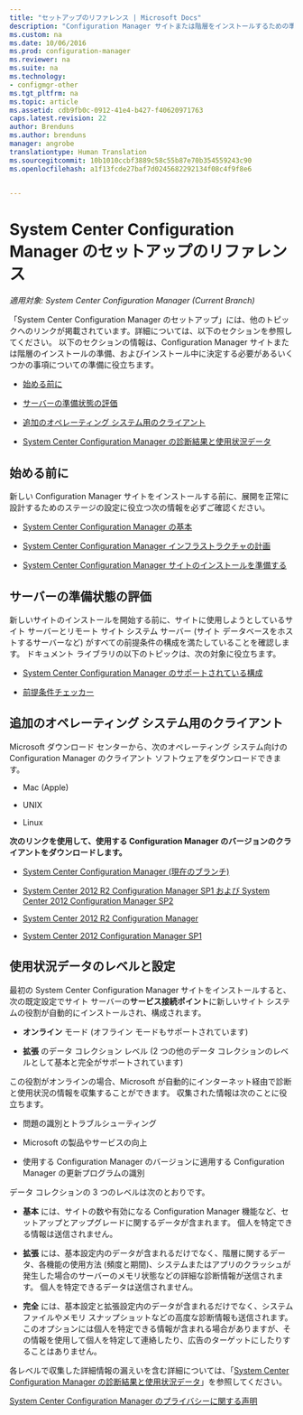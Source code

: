 ```yaml
---
title: "セットアップのリファレンス | Microsoft Docs"
description: "Configuration Manager サイトまたは階層をインストールするための準備をするには、このリファレンスを参照してください。"
ms.custom: na
ms.date: 10/06/2016
ms.prod: configuration-manager
ms.reviewer: na
ms.suite: na
ms.technology:
- configmgr-other
ms.tgt_pltfrm: na
ms.topic: article
ms.assetid: cdb9fb0c-0912-41e4-b427-f40620971763
caps.latest.revision: 22
author: Brenduns
ms.author: brenduns
manager: angrobe
translationtype: Human Translation
ms.sourcegitcommit: 10b1010ccbf3889c58c55b87e70b354559243c90
ms.openlocfilehash: a1f13fcde27baf7d0245682292134f08c4f9f8e6


---
```

# <a name="reference-for-system-center-configuration-manager-setup"></a>System Center Configuration Manager のセットアップのリファレンス

*適用対象: System Center Configuration Manager (Current Branch)*

「System Center Configuration Manager のセットアップ」には、他のトピックへのリンクが掲載されています。詳細については、以下のセクションを参照してください。 以下のセクションの情報は、Configuration Manager サイトまたは階層のインストールの準備、およびインストール中に決定する必要があるいくつかの事項についての準備に役立ちます。  

-   [始める前に](#bkmk_start)  

-   [サーバーの準備状態の評価](#bkmk_assess)  

-   [追加のオペレーティング システム用のクライアント](#bkmk_Addclients)  

-   [System Center Configuration Manager の診断結果と使用状況データ](../../../../core/plan-design/diagnostics/diagnostics-and-usage-data.md)  

##  <a name="a-namebkmkstarta-before-you-begin"></a><a name="bkmk_start"></a> 始める前に  
 新しい Configuration Manager サイトをインストールする前に、展開を正常に設計するためのステージの設定に役立つ次の情報を必ずご確認ください。  

-   [System Center Configuration Manager の基本](../../../../core/understand/fundamentals.md)  

-   [System Center Configuration Manager インフラストラクチャの計画](../../../plan-design/network/configure-firewalls-ports-domains.md)  

-   [System Center Configuration Manager サイトのインストールを準備する](prepare-to-install-sites.md)  

##  <a name="a-namebkmkassessa-assess-server-readiness"></a><a name="bkmk_assess"></a> サーバーの準備状態の評価  
 新しいサイトのインストールを開始する前に、サイトに使用しようとしているサイト サーバーとリモート サイト システム サーバー (サイト データベースをホストするサーバーなど) がすべての前提条件の構成を満たしていることを確認します。 ドキュメント ライブラリの以下のトピックは、次の対象に役立ちます。  

-   [System Center Configuration Manager のサポートされている構成](../../../../core/plan-design/configs/supported-configurations.md)  

-   [前提条件チェッカー](https://technet.microsoft.com/library/mt590813.aspx#bkmk_PreqChk)  

##  <a name="a-namebkmkaddclientsa-clients-for-additional-operating-systems"></a><a name="bkmk_Addclients"></a> 追加のオペレーティング システム用のクライアント  
 Microsoft ダウンロード センターから、次のオペレーティング システム向けの Configuration Manager のクライアント ソフトウェアをダウンロードできます。  

-   Mac (Apple)  

-   UNIX  

-   Linux  

**次のリンクを使用して、使用する Configuration Manager のバージョンのクライアントをダウンロードします。**  

-   [System Center Configuration Manager (現在のブランチ)](http://www.microsoft.com/download/details.aspx?id=47719)  

-   [System Center 2012 R2 Configuration Manager SP1 および System Center 2012 Configuration Manager SP2](http://go.microsoft.com/fwlink/?LinkID=626550)  

-   [System Center 2012 R2 Configuration Manager](http://go.microsoft.com/fwlink/?LinkID=316448)  

-   [System Center 2012 Configuration Manager SP1](http://www.microsoft.com/en-pk/download/details.aspx?id=36212)  

##  <a name="a-namebkmkusagea-usage-data-levels-and-settings"></a><a name="bkmk_usage"></a> 使用状況データのレベルと設定  
最初の System Center Configuration Manager サイトをインストールすると、次の既定設定でサイト サーバーの**サービス接続ポイント**に新しいサイト システムの役割が自動的にインストールされ、構成されます。  

-   **オンライン** モード (オフライン モードもサポートされています)  

-   **拡張** のデータ コレクション レベル (2 つの他のデータ コレクションのレベルとして基本と完全がサポートされています)  

この役割がオンラインの場合、Microsoft が自動的にインターネット経由で診断と使用状況の情報を収集することができます。 収集された情報は次のことに役立ちます。  

-   問題の識別とトラブルシューティング  

-   Microsoft の製品やサービスの向上  

-   使用する Configuration Manager のバージョンに適用する Configuration Manager の更新プログラムの識別  

データ コレクションの 3 つのレベルは次のとおりです。  

-   **基本** には、サイトの数や有効になる Configuration Manager 機能など、セットアップとアップグレードに関するデータが含まれます。 個人を特定できる情報は送信されません。  

-   **拡張** には、基本設定内のデータが含まれるだけでなく、階層に関するデータ、各機能の使用方法 (頻度と期間)、システムまたはアプリのクラッシュが発生した場合のサーバーのメモリ状態などの詳細な診断情報が送信されます。 個人を特定できるデータは送信されません。  

-   **完全** には、基本設定と拡張設定内のデータが含まれるだけでなく、システム ファイルやメモリ スナップショットなどの高度な診断情報も送信されます。 このオプションには個人を特定できる情報が含まれる場合がありますが、その情報を使用して個人を特定して連絡したり、広告のターゲットにしたりすることはありません。  

各レベルで収集した詳細情報の漏えいを含む詳細については、「[System Center Configuration Manager の診断結果と使用状況データ](../../../../core/plan-design/diagnostics/diagnostics-and-usage-data.md)」を参照してください。  

[System Center Configuration Manager のプライバシーに関する声明](http://go.microsoft.com/fwlink/?LinkID=626527)



<!--HONumber=Dec16_HO3-->


